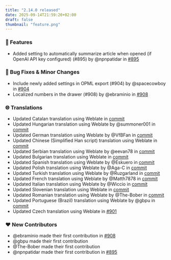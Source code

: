 ```yaml
---
title: "2.14.0 released"
date: 2025-09-14T21:59:20+02:00
draft: false
thumbnail: "feature.png"
---
```



### 🚀 Features
- Added setting to automatically summarize article when opened (if OpenAI API key configured) (#895) by @npnpatidar in [#895](https://github.com/spacecowboy/feeder/pull/895) 

### 🐛 Bug Fixes & Minor Changes
- Include newly added settings in OPML export (#904) by @spacecowboy in [#904](https://github.com/spacecowboy/feeder/pull/904) 
- Localized numbers in the drawer (#908) by @ebraminio in [#908](https://github.com/spacecowboy/feeder/pull/908) 

### 🌐 Translations
- Updated Catalan translation using Weblate in [commit](https://github.com/spacecowboy/feeder/commit/e666dcbb79b6dcad67aabc91f6f4da2576f33cee)
- Updated Hungarian translation using Weblate by @summoner001 in [commit](https://github.com/spacecowboy/feeder/commit/e5b975b9c816124b59cd5a16dcc4591398a757e7)
- Updated German translation using Weblate by @VfBFan in [commit](https://github.com/spacecowboy/feeder/commit/5f5b5e4d61d31c46a847e05cd10c23bf18d28a5c)
- Updated Chinese (Simplified Han script) translation using Weblate in [commit](https://github.com/spacecowboy/feeder/commit/26bd2cbe963cf6ce588283475af6c6df05bc3057)
- Updated Serbian translation using Weblate by @eevan78 in [commit](https://github.com/spacecowboy/feeder/commit/1375df4677ebace927086d638da5da5a43cd52a6)
- Updated Bulgarian translation using Weblate in [commit](https://github.com/spacecowboy/feeder/commit/9538d21bdbd03e581fff95bc92388bb80fa46afd)
- Updated Spanish translation using Weblate by @Eskuero in [commit](https://github.com/spacecowboy/feeder/commit/aa163233668eab99c1644c562d4a8d9ee7f7d047)
- Updated Polish translation using Weblate by @Aga-C in [commit](https://github.com/spacecowboy/feeder/commit/a4d7e6d1abd529180252aa51910367778f84951e)
- Updated Turkish translation using Weblate by @Ruzgarland in [commit](https://github.com/spacecowboy/feeder/commit/9c8dbd205cb19bc7df799516e729a8eb73643b55)
- Updated French translation using Weblate by @Matth7878 in [commit](https://github.com/spacecowboy/feeder/commit/e80555147eb6d31104e6a31b6a125b25b2e517df)
- Updated Italian translation using Weblate by @Wiccio in [commit](https://github.com/spacecowboy/feeder/commit/1c264141762a8ac10bb78dfffb7ac09522c7d0df)
- Updated Slovenian translation using Weblate in [commit](https://github.com/spacecowboy/feeder/commit/de8fe3806b4d4c9d8b24578a0f2731e8e74f2046)
- Updated Romanian translation using Weblate by @The-Bober in [commit](https://github.com/spacecowboy/feeder/commit/3a16c70a729f3f148373ae5a78973241e7c6b285)
- Updated Portuguese (Brazil) translation using Weblate by @gbpu in [commit](https://github.com/spacecowboy/feeder/commit/dc4fc387b8801d9decd4c8aa1e2202f6523c4d3a)
- Updated Czech translation using Weblate in [#901](https://github.com/spacecowboy/feeder/pull/901) 

### ❤️  New Contributors
* @ebraminio made their first contribution in [#908](https://github.com/spacecowboy/feeder/pull/908)
* @gbpu made their first contribution
* @The-Bober made their first contribution
* @npnpatidar made their first contribution in [#895](https://github.com/spacecowboy/feeder/pull/895)

